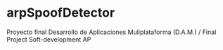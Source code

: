 # arpSpoofDetector
Proyecto final Desarrollo de Aplicaciones Muliplataforma (D.A.M.) / Final Project Soft-development AP
